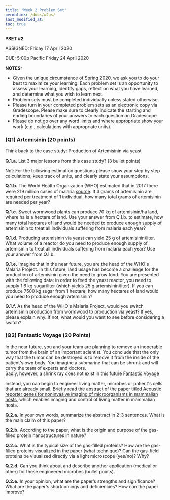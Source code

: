 ```yaml
---
title: "Week 2 Problem Set"
permalink: /docs/w2ps/
last_modified_at: 
toc: true
---
```


**PSET #2**

ASSIGNED: Friday 17 April 2020

DUE: 5:00p Pacific Friday 24 April 2020


**NOTES:**

- Given the unique circumstance of Spring 2020, we ask you to do your best to maximize your learning. Each problem set is an opportunity to assess your learning, identify gaps, reflect on what you have learned, and determine what you wish to learn next.
- Problem sets must be completed individually unless stated otherwise.
- Please turn in your completed problem sets as an electronic copy via Gradescope. Please make sure to clearly indicate the starting and ending boundaries of your answers to each question on Gradescope.
- Please do not go over any word limits and where appropriate show your work (e.g., calculations with appropriate units).


### (Q1) Artemisinin (20 points)

Think back to the case study: Production of Artemisinin via yeast

**Q.1.a.** List 3 major lessons from this case study? (3 bullet points)

Not:  For the following estimation questions please show your step by step calculations, keep track of units, and clearly state your assumptions. 

**Q.1.b.** The World Health Organization (WHO) estimated that in 2017 there were 219 million cases of malaria [source](https://www.who.int/en/news-room/fact-sheets/detail/malaria). If 3 grams of artemisinin are required per treatment of 1 individual, how many total grams of artemisinin are needed per year?

**Q.1.c.**  Sweet wormwood plants can produce 70 kg of artemisinin/ha land, where ha is a hectare of land.  Use your answer from Q.1.b. to estimate, how many total hectares of land would be needed to produce enough supply of artemisinin to treat all individuals suffering from malaria each year? 

**Q.1.d.**  Producing artemisinin via yeast can yield 25 g of artemisinin/liter. What volume of a reactor do you need to produce enough supply of artemisinin to treat all individuals suffering from malaria each year? Use your answer from Q.1.b.

**Q.1.e.**  Imagine that in the near future, you are the head of the WHO's Malaria Project.  In this future, land usage has become a challenge for the production of artemisinin given the need to grow food. You are presented with the following data: in order to feed the yeast reactor, you need to supply 1.6 kg sugar/liter (which yields 25 g artemisinin/liter). If you can produce 7500 kg sugar from 1 hectare, how many hectares of land would you need to produce enough artemisinin?

**Q.1.f.**  As the head of the WHO's Malaria Project, would you switch artemisinin production from wormwood to production via yeast?  If yes, please explain why. If not, what would you want to see before considering a switch?  

### (Q2) Fantastic Voyage (20 Points)

In the near future, you and your team are planning to remove an inoperable tumor from the brain of an important scientist. You conclude that the only way that the tumor can be destroyed is to remove it from the inside of the patient's own body. You imagine a submarine that can be shrunk and will carry the team of experts and doctors.            
Sadly, however, a shrink ray does not exist in this future [Fantastic Voyage](https://www.imdb.com/title/tt0060397/)

Instead, you can begin to engineer living matter, microbes or patient's cells that are already small.
Briefly read the abstract of the paper titled [Acoustic reporter genes for noninvasive imaging of microorganisms in mammalian hosts](https://www.nature.com/articles/nature25021), which enables imaging and control of living matter in mammalian hosts.

**Q.2.a.** In your own words, summarize the abstract in 2-3 sentences. What is the main claim of this paper?

**Q.2.b.** According to the paper, what is the origin and purpose of the gas-filled protein nanostructures in nature?  

**Q.2.c.** What is the typical size of the gas-filled proteins?  How are the gas-filled proteins visualized in the paper (what technique)?  Can the gas-field proteins be visualized directly via a light microscope (yes/no)? Why? 

**Q.2.d.** Can you think about and describe another application (medical or other) for these engineered microbes (bullet points). 

**Q.2.e.** In your opinion, what are the paper’s strengths and significance?  What are the paper's shortcomings and deficiencies? How can the paper improve? 

